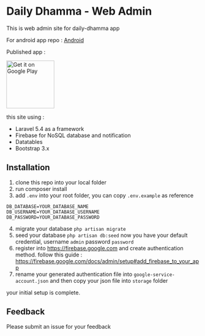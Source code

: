 # Daily Dhamma - Web Admin

This is web admin site for daily-dhamma app

For android app repo : [Android](https://github.com/martiendt/daily-dhamma)

Published app : 

<a href='https://play.google.com/store/apps/details?id=red.point.dailydhamma&hl=en&pcampaignid=MKT-Other-global-all-co-prtnr-py-PartBadge-Mar2515-1'>
<img width="125px" alt='Get it on Google Play' src='https://play.google.com/intl/en_us/badges/images/generic/en_badge_web_generic.png'/>
</a>

this site using : 

- Laravel 5.4 as a framework
- Firebase for NoSQL database and notification
- Datatables
- Bootstrap 3.x

## Installation
1. clone this repo into your local folder
2. run composer install
3. add `.env` into your root folder, you can copy `.env.example` as reference
```
DB_DATABASE=YOUR_DATABASE_NAME
DB_USERNAME=YOUR_DATABASE_USERNAME
DB_PASSWORD=YOUR_DATABASE_PASSWORD
```
4. migrate your database `php artisan migrate`
5. seed your database `php artisan db:seed`
now you have your default credential, username `admin` password `password`
6. register into https://firebase.google.com and create authentication method.
follow this guide : https://firebase.google.com/docs/admin/setup#add_firebase_to_your_app
7. rename your generated authentication file into `google-service-account.json` and then copy your json file into `storage` folder

your initial setup is complete.

## Feedback
Please submit an issue for your feedback




